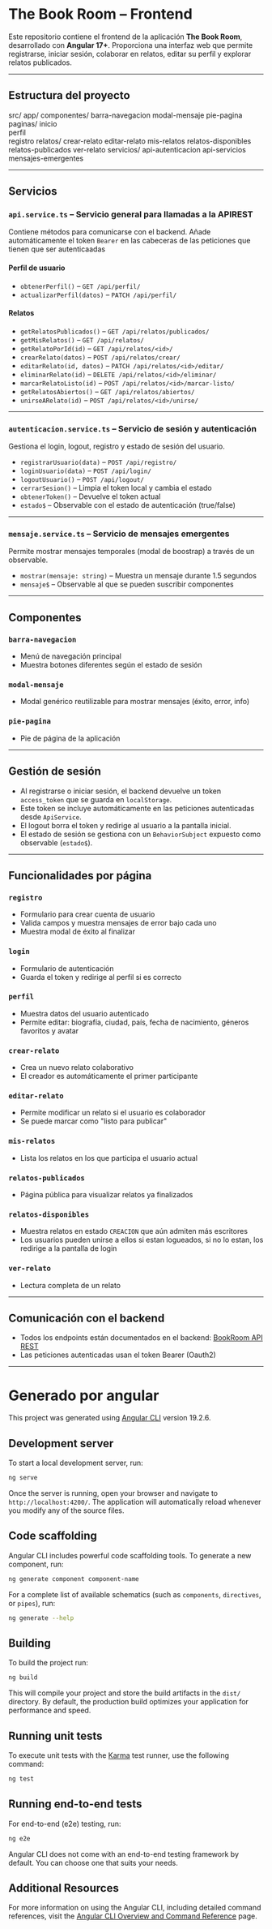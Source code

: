 # The Book Room – Frontend

Este repositorio contiene el frontend de la aplicación **The Book Room**, desarrollado con **Angular 17+**. Proporciona una interfaz web que permite registrarse, iniciar sesión, colaborar en relatos, editar su perfil y explorar relatos publicados.

---

## Estructura del proyecto

src/
 app/
    componentes/
        barra-navegacion
        modal-mensaje
        pie-pagina
    paginas/
        inicio       
        perfil      
        registro 
        relatos/
            crear-relato
            editar-relato
            mis-relatos
            relatos-disponibles
            relatos-publicados
            ver-relato
    servicios/
        api-autenticacion
        api-servicios
        mensajes-emergentes

---

## Servicios

### `api.service.ts` – Servicio general para llamadas a la APIREST

Contiene métodos para comunicarse con el backend. Añade automáticamente el token `Bearer` en las cabeceras de las peticiones que tienen que ser autenticaadas

#### Perfil de usuario
- `obtenerPerfil()` – `GET /api/perfil/`
- `actualizarPerfil(datos)` – `PATCH /api/perfil/`

#### Relatos
- `getRelatosPublicados()` – `GET /api/relatos/publicados/`
- `getMisRelatos()` – `GET /api/relatos/`
- `getRelatoPorId(id)` – `GET /api/relatos/<id>/`
- `crearRelato(datos)` – `POST /api/relatos/crear/`
- `editarRelato(id, datos)` – `PATCH /api/relatos/<id>/editar/`
- `eliminarRelato(id)` – `DELETE /api/relatos/<id>/eliminar/`
- `marcarRelatoListo(id)` – `POST /api/relatos/<id>/marcar-listo/`
- `getRelatosAbiertos()` – `GET /api/relatos/abiertos/`
- `unirseARelato(id)` – `POST /api/relatos/<id>/unirse/`

---

### `autenticacion.service.ts` – Servicio de sesión y autenticación

Gestiona el login, logout, registro y estado de sesión del usuario.

- `registrarUsuario(data)` – `POST /api/registro/`
- `loginUsuario(data)` – `POST /api/login/`
- `logoutUsuario()` – `POST /api/logout/`
- `cerrarSesion()` – Limpia el token local y cambia el estado
- `obtenerToken()` – Devuelve el token actual
- `estado$` – Observable con el estado de autenticación (true/false)

---

### `mensaje.service.ts` – Servicio de mensajes emergentes

Permite mostrar mensajes temporales (modal de boostrap) a través de un observable.

- `mostrar(mensaje: string)` – Muestra un mensaje durante 1.5 segundos
- `mensaje$` – Observable al que se pueden suscribir componentes

---

## Componentes

### `barra-navegacion`
- Menú de navegación principal
- Muestra botones diferentes según el estado de sesión

### `modal-mensaje`
- Modal genérico reutilizable para mostrar mensajes (éxito, error, info)

### `pie-pagina`
- Pie de página de la aplicación

---

## Gestión de sesión

- Al registrarse o iniciar sesión, el backend devuelve un token `access_token` que se guarda en `localStorage`.
- Este token se incluye automáticamente en las peticiones autenticadas desde `ApiService`.
- El logout borra el token y redirige al usuario a la pantalla inicial.
- El estado de sesión se gestiona con un `BehaviorSubject` expuesto como observable (`estado$`).

---

## Funcionalidades por página

### `registro`
- Formulario para crear cuenta de usuario
- Valida campos y muestra mensajes de error bajo cada uno
- Muestra modal de éxito al finalizar

### `login`
- Formulario de autenticación
- Guarda el token y redirige al perfil si es correcto

### `perfil`
- Muestra datos del usuario autenticado
- Permite editar: biografía, ciudad, país, fecha de nacimiento, géneros favoritos y avatar

### `crear-relato`
- Crea un nuevo relato colaborativo
- El creador es automáticamente el primer participante

### `editar-relato`
- Permite modificar un relato si el usuario es colaborador
- Se puede marcar como "listo para publicar"

### `mis-relatos`
- Lista los relatos en los que participa el usuario actual

### `relatos-publicados`
- Página pública para visualizar relatos ya finalizados

### `relatos-disponibles`
- Muestra relatos en estado `CREACION` que aún admiten más escritores
- Los usuarios pueden unirse a ellos si estan logueados, si no lo estan, los redirige a la pantalla de login

### `ver-relato`
- Lectura completa de un relato

---

## Comunicación con el backend

- Todos los endpoints están documentados en el backend: [BookRoom API REST](https://github.com/tu-usuario/ProyectoFinalBackend)
- Las peticiones autenticadas usan el token Bearer (Oauth2)

---

# Generado por angular

This project was generated using [Angular CLI](https://github.com/angular/angular-cli) version 19.2.6.

## Development server

To start a local development server, run:

```bash
ng serve
```

Once the server is running, open your browser and navigate to `http://localhost:4200/`. The application will automatically reload whenever you modify any of the source files.

## Code scaffolding

Angular CLI includes powerful code scaffolding tools. To generate a new component, run:

```bash
ng generate component component-name
```

For a complete list of available schematics (such as `components`, `directives`, or `pipes`), run:

```bash
ng generate --help
```

## Building

To build the project run:

```bash
ng build
```

This will compile your project and store the build artifacts in the `dist/` directory. By default, the production build optimizes your application for performance and speed.

## Running unit tests

To execute unit tests with the [Karma](https://karma-runner.github.io) test runner, use the following command:

```bash
ng test
```

## Running end-to-end tests

For end-to-end (e2e) testing, run:

```bash
ng e2e
```

Angular CLI does not come with an end-to-end testing framework by default. You can choose one that suits your needs.

## Additional Resources

For more information on using the Angular CLI, including detailed command references, visit the [Angular CLI Overview and Command Reference](https://angular.dev/tools/cli) page.
